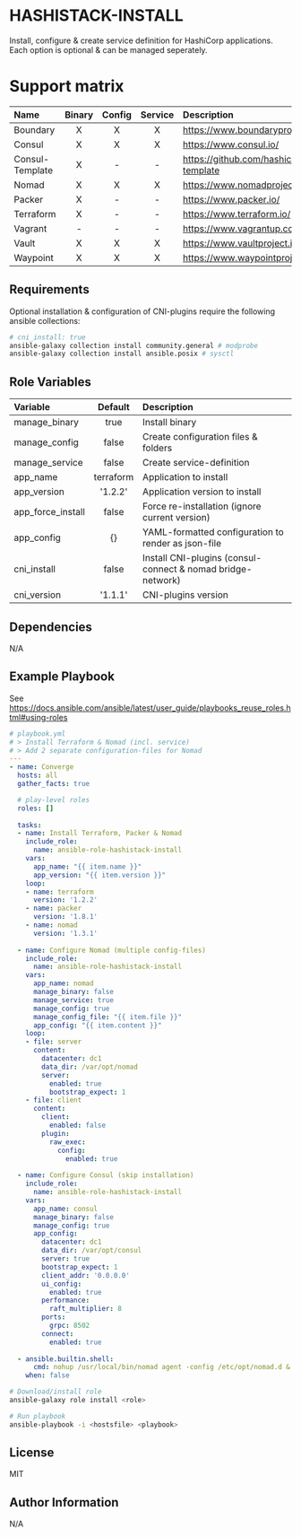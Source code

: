 # HASHISTACK-INSTALL

Install, configure & create service definition for HashiCorp applications. Each option is optional & can be managed seperately.

# Support matrix

| Name            | Binary | Config | Service | Description | 
| :--             | :-:    | :-:    | :-:     | :--         |
| Boundary        | X | X | X | https://www.boundaryproject.io/ |
| Consul          | X | X | X | https://www.consul.io/ |
| Consul-Template | X | - | - | https://github.com/hashicorp/consul-template |
| Nomad           | X | X | X | https://www.nomadproject.io/ |
| Packer          | X | - | - | https://www.packer.io/ |
| Terraform       | X | - | - | https://www.terraform.io/ |
| Vagrant         | - | - | - | https://www.vagrantup.com/ |
| Vault           | X | X | X | https://www.vaultproject.io/ |
| Waypoint        | X | X | X | https://www.waypointproject.io/ |


## Requirements

Optional installation & configuration of CNI-plugins require the following ansible collections:

```bash
# cni_install: true
ansible-galaxy collection install community.general # modprobe
ansible-galaxy collection install ansible.posix # sysctl
```

## Role Variables

| Variable | Default | Description | 
| :--      | :-:     | :--         |
| manage_binary | true | Install binary |
| manage_config | false | Create configuration files & folders |
| manage_service | false | Create service-definition |
| app_name | terraform | Application to install |
| app_version | '1.2.2' | Application version to install |
| app_force_install | false | Force re-installation (ignore current version) |
| app_config | {} | YAML-formatted configuration to render as json-file |
| cni_install | false | Install CNI-plugins (consul-connect & nomad bridge-network) |
| cni_version | '1.1.1' | CNI-plugins version |


## Dependencies
N/A

## Example Playbook
See https://docs.ansible.com/ansible/latest/user_guide/playbooks_reuse_roles.html#using-roles

```yaml
# playbook.yml
# > Install Terraform & Nomad (incl. service)
# > Add 2 separate configuration-files for Nomad
---
- name: Converge
  hosts: all
  gather_facts: true

  # play-level roles
  roles: []
 
  tasks:
  - name: Install Terraform, Packer & Nomad
    include_role:
      name: ansible-role-hashistack-install
    vars:
      app_name: "{{ item.name }}"
      app_version: "{{ item.version }}"
    loop:
    - name: terraform
      version: '1.2.2'
    - name: packer
      version: '1.8.1'
    - name: nomad
      version: '1.3.1'
  
  - name: Configure Nomad (multiple config-files)
    include_role:
      name: ansible-role-hashistack-install
    vars:
      app_name: nomad
      manage_binary: false
      manage_service: true
      manage_config: true
      manage_config_file: "{{ item.file }}"
      app_config: "{{ item.content }}"
    loop:
    - file: server
      content:
        datacenter: dc1
        data_dir: /var/opt/nomad
        server:
          enabled: true
          bootstrap_expect: 1
    - file: client
      content:
        client:
          enabled: false
        plugin:
          raw_exec:
            config:
              enabled: true
    
  - name: Configure Consul (skip installation)
    include_role:
      name: ansible-role-hashistack-install
    vars:
      app_name: consul
      manage_binary: false
      manage_config: true
      app_config:
        datacenter: dc1
        data_dir: /var/opt/consul
        server: true
        bootstrap_expect: 1
        client_addr: '0.0.0.0'
        ui_config:
          enabled: true
        performance:
          raft_multiplier: 8
        ports:
          grpc: 8502
        connect:
          enabled: true
  
  - ansible.builtin.shell:
      cmd: nohup /usr/local/bin/nomad agent -config /etc/opt/nomad.d &
    when: false
```

```bash
# Download/install role
ansible-galaxy role install <role>

# Run playbook
ansible-playbook -i <hostsfile> <playbook>
```

## License
MIT

## Author Information
N/A
